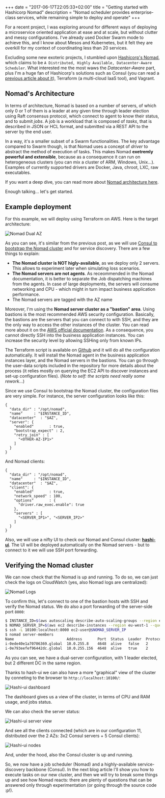 +++
date = "2017-06-17T22:05:33+02:00"
title = "Getting started with Hashicorp Nomad"
description = "Nomad scheduler provides enterprise-class services, while remaining simple to deploy and operate"
+++

For a recent project, I was exploring around for different ways of deploying a microservice oriented application 
at ease and at scale, but without clutter and messy configurations. I've already used Docker Swarm mode to achieve this, 
and I know about Mesos and Kubernetes, but it felt they are overkill for my context of coordinating less than 20 services.

Excluding some new exoteric projects, I stumbled upon [Hashicorp's Nomad](https://www.nomadproject.io/), which claims to be `A Distributed, Highly Available, Datacenter-Aware Scheduler`. What interested me the most waws the _Datacenter-Aware_ part, plus I'm a huge fan of Hashicorp's solutions such as Consul (you can read 
a [previous article about it](https://blog.mywebofthings.com/blog/deploying-a-highly-available-dual-az-consul-cluster-on-aws/)), Terraform (a multi-cloud IaaS tool), and Vagrant.


Nomad's Architecture
------


In terms of architecture, Nomad is based on a number of servers, of which only 0 or 1 of them is a leader at any given time through 
leader election using Raft consensus protocol, which connect to agent to know their status, and to submit _jobs_. A job is a workload that is composed of _tasks_, that is described in JSON or HCL format, and submitted via a REST API to the server by the end user. 

In a way, it's a smaller subset of a Swarm functionalities. The key advantage compared to Swarm though, is that Nomad uses a concept of _driver_ to abstract the method of execution of tasks. This makes Nomad **exetremly powerful and extensible**, because as a consequence it can run on heterogeneous clusters (you can mix a cluster of ARM, Windows, Unix...). Examples of currently supported drivers are Docker, Java, chroot, LXC, raw executables.


If you want a deep dive, you can read more about [Nomad architecture here](https://www.nomadproject.io/docs/internals/architecture.html).

Enough talking... let's get started.



Example deployment
------

For this example, we will deploy using Terraform on AWS. Here is the target architecture:

![Nomad Dual AZ](/img/nomad-intro/nomad-cluster-dual-AZ.png)

As you can see, it's similar from the previous post, as we will use [Consul to bootstrap the Nomad cluster](https://www.nomadproject.io/docs/service-discovery/index.html) and for service discovery. There are a few things to explain:

* **The Nomad cluster is NOT higly-available**, as we deploy only 2 servers. This allows to experiment later when simulating loss scenarios.
* **The Nomad servers are not agents**. As receommended in the Nomad documentation, it is better to separate the Job dispatching machines from the agents. In case of large deployments, the servers will consume networking and CPU - which might in turn impact business application performance. 
* The Nomad servers are tagged with the AZ name

Moreover, I'm using the **Nomad server cluster as a "bastion" area**. Using bastions is the most recommended AWS security configuration. Basically, the bastions are the servers that you can connect to with SSH, and they are the only way to access the other instances of the cluster. You can read more about it on the [AWS official documentation](http://docs.aws.amazon.com/quickstart/latest/linux-bastion/architecture.html). As a consequence, you cannot directly SSH into the business application instances. You can increase the security level by allowing SSHing only from known IPs.

The Terraform script is available on [Github](https://github.com/sybeck2k/terraform-consul-cluster/tree/nomad) and it will do all the configuration automatically. It will install the Nomad agent in the business application instances layer, and the Nomad servers in the bastions. You can go through the user-data scripts included in the repository for more details about the process (it relies mostly on querying the EC2 API to discover instances and set-up configuration files). (_Note to self: the scripts need really some rework..._)

Since we use Consul to bootstrap the Nomad cluster, the configuration files are very simple. For instance, the server configuration looks like this:

	{
	  "data_dir" : "/opt/nomad",
	  "name"     : "$INSTANCE_ID",
	  "datacenter"  : "$AZ",
	  "server": {
	    "enabled"       : true,
	    "bootstrap_expect" : 2,
	    "retry_join" : [
	      "<OTHER-AZ-IP1>"
	    ]
	  }
	}


And Nomad clients:

	{
	  "data_dir" : "/opt/nomad",
	  "name"     : "$INSTANCE_ID",
	  "datacenter"  : "$AZ",
	  "client": {
	    "enabled"       : true,
	    "network_speed" : 100,
	    "options"       : {
	      "driver.raw_exec.enable": true
	    },
	    "servers" : [
	      "<SERVER_IP1>", "<SERVER_IP2>"
	    ]
	  }
	}


Also, we will use a nifty UI to check our Nomad and Consul cluster: **[hashi-ui](https://github.com/jippi/hashi-ui)**. The UI will be deployed automatically on the Nomad servers - but to connect to it we will use SSH port forwarding.

Verifying the Nomad cluster
------

We can now check that the Nomad is up and running. To do so, we can just check the logs on CloudWatch (yes, also Nomad logs are centralized):

![Nomad Logs](/img/nomad-intro/cloudwatch-nomad-logs.png)

To confirm this, let's connect to one of the bastion hosts with SSH and verify the Nomad status. We do also a port forwarding of the server-side port `8000`:

~~~sh
$ INSTANCE_ID=$(aws autoscaling describe-auto-scaling-groups --region eu-west-1 --auto-scaling-group-names nomad-server-asg | jq -r '.AutoScalingGroups | .[].Instances | .[0].InstanceId')
$ NOMAD_SERVER_IP=$(aws ec2 describe-instances --region eu-west-1 --query 'Reservations[*].Instances[*].[PublicIpAddress]' --output text --instance-ids $INSTANCE_ID)
$ ssh -L 10100:localhost:8000 ec2-user@$NOMAD_SERVER_IP
$ nomad server-members
Name                        Address       Port  Status  Leader  Protocol  Build  Datacenter  Region
i-0ede40e1a70706369.global  10.0.255.8    4648  alive   false   2         0.5.6  eu-west-1a  global
i-0e793eefef96442dc.global  10.0.255.156  4648  alive   true    2         0.5.6  eu-west-1b  global
~~~

As you can see, we have a dual-server configuration, with 1 leader elected, but 2 different DC in the same region.

Thanks to hash-ui we can also have a more "graphical" view of the cluster by conneting to the browser to `http://localhost:10100/`:

![Hashi-ui dashboard](/img/nomad-intro/hashi-ui-dashboard.png)

The dashboard gives us a view of the cluster, in terms of CPU and RAM usage, and jobs status.

We can also check the server status:

![Hashi-ui server view](/img/nomad-intro/hashi-ui-servers.png)

And see all the clients connected (which are in our configuration 11, distributed over the 2 AZs: 3x2 Consul servers + 5 Consul clients):

![Hashi-ui nodes](/img/nomad-intro/hashi-ui-nodes.png)

And, under the hood, also the Consul cluster is up and running.

So, we now have a job scheduler (Nomad) and a highly-available service-discovery backbone (Consul). In the next blog article I'll show you how to execute tasks on our new cluster, and then we will try to break some things up and see how Nomad reacts: there are plenty of questions that can be answered only through experimentation (or going through the source code :p!).